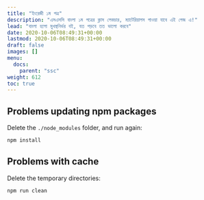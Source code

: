 ```yaml
---
title: "ইংরেজী ১ম পত্র"
description: "এসএসসি বাংলা ১ম পত্রের ক্লাস লেকচার, ম্যাটেরিয়ালস পাওয়া যাবে এই পেজ এ!"
lead: "বাংলা হলো মুখস্থনির্ভর বই, যত পড়বে তত ভালো করবে"
date: 2020-10-06T08:49:31+00:00
lastmod: 2020-10-06T08:49:31+00:00
draft: false
images: []
menu:
  docs:
    parent: "ssc"
weight: 612
toc: true
---
```


## Problems updating npm packages

Delete the `./node_modules` folder, and run again:

```bash
npm install
```

## Problems with cache

Delete the temporary directories:

```bash
npm run clean
```
